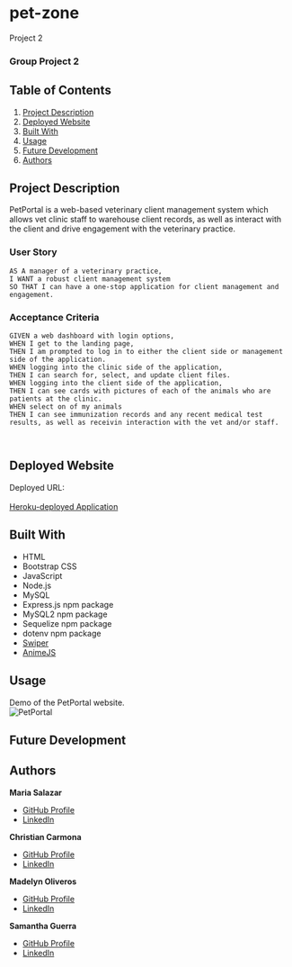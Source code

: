 # pet-zone
Project 2
### Group Project 2

## Table of Contents
1. [Project Description](#project-description)
2. [Deployed Website](#deployed-website)
3. [Built With](#built-with)
4. [Usage](#usage)
5. [Future Development](#future-development)
6. [Authors](#authors)

## Project Description
PetPortal is a web-based veterinary client management system which allows vet clinic staff to warehouse client records, as well as interact with the client and drive engagement with the veterinary practice.

### User Story
```
AS A manager of a veterinary practice,
I WANT a robust client management system
SO THAT I can have a one-stop application for client management and engagement.
```
### Acceptance Criteria
```
GIVEN a web dashboard with login options,
WHEN I get to the landing page,
THEN I am prompted to log in to either the client side or management side of the application.
WHEN logging into the clinic side of the application,
THEN I can search for, select, and update client files.
WHEN logging into the client side of the application,
THEN I can see cards with pictures of each of the animals who are patients at the clinic.
WHEN select on of my animals
THEN I can see immunization records and any recent medical test results, as well as receivin interaction with the vet and/or staff.



```

## Deployed Website
Deployed URL: <br/><br/>
[Heroku-deployed Application](https://vet-pet-portal.herokuapp.com/)

## Built With
- HTML
- Bootstrap CSS
- JavaScript
- Node.js
- MySQL
- Express.js npm package
- MySQL2 npm package
- Sequelize npm package
- dotenv npm package
- [Swiper](https://swiperjs.com/swiper-api)
- [AnimeJS](https://animejs.com/)

## Usage
Demo of the PetPortal website. <br>
![PetPortal](https://user-images.githubusercontent.com/101689362/187785727-24fd013f-3657-4b31-a26f-7a9d47ebcd2e.gif)

## Future Development

## Authors
**Maria Salazar**
- [GitHub Profile](https://github.com/christys122/)
- [LinkedIn](https://linkedin.com/in/christy-salazar-719a1849)

**Christian Carmona**
- [GitHub Profile](https://github.com/C4RMONA/)
- [LinkedIn](https://linkedin.com/in/christian-carmona-b01547103)

**Madelyn Oliveros**
- [GitHub Profile](https://github.com/mcoliveros1202)
- [LinkedIn](https://linkedin.com/in/madelynoliveros)

**Samantha Guerra**
- [GitHub Profile](https://github.com/Sam-Antics)
- [LinkedIn](https://www.linkedin.com/in/seguerra/)
